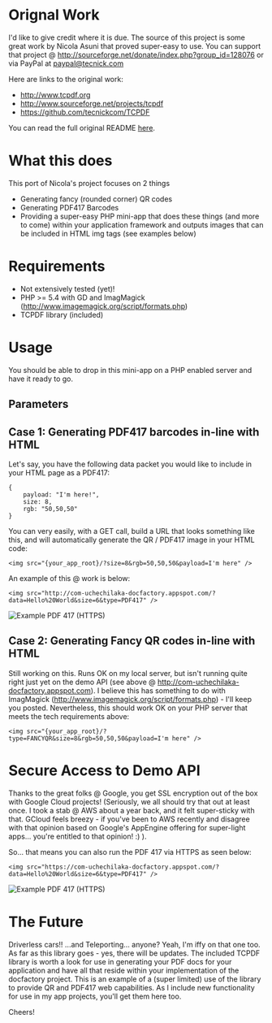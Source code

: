 # Orignal Work

I'd like to give credit where it is due. The source of this project is some great work by Nicola Asuni that proved super-easy to use. You can 
support that project @ http://sourceforge.net/donate/index.php?group_id=128076 or via PayPal at paypal@tecnick.com

Here are links to the original work:
- http://www.tcpdf.org
- http://www.sourceforge.net/projects/tcpdf
- https://github.com/tecnickcom/TCPDF

You can read the full original README <a href="README_TCPDF.TXT">here</a>.

# What this does

This port of Nicola's project focuses on 2 things

* Generating fancy (rounded corner) QR codes
* Generating PDF417 Barcodes
* Providing a super-easy PHP mini-app that does these things (and more to come) within your application framework and outputs images that can be included in HTML img tags (see examples below)

# Requirements 

* Not extensively tested (yet)!
* PHP >= 5.4 with GD and ImagMagick (http://www.imagemagick.org/script/formats.php)
* TCPDF library (included)

# Usage

You should be able to drop in this mini-app on a PHP enabled server and have it ready to go. 

## Parameters

## Case 1: Generating PDF417 barcodes in-line with HTML 

Let's say, you have the following data packet you would like to include in your HTML page as a PDF417:

    {
        payload: "I'm here!",
        size: 8,
        rgb: "50,50,50"
    }

You can very easily, with a GET call, build a URL that looks something like this, and will automatically generate the QR / PDF417 image in your HTML code:

    <img src="{your_app_root}/?size=8&rgb=50,50,50&payload=I'm here" />

An example of this @ work is below: 

    <img src="http://com-uchechilaka-docfactory.appspot.com/?data=Hello%20World&size=6&type=PDF417" />

![Example PDF 417 (HTTPS)](https://com-uchechilaka-docfactory.appspot.com/?data=Hello%20World&size=10&type=PDF417)


## Case 2: Generating Fancy QR codes in-line with HTML

Still working on this. Runs OK on my local server, but isn't running quite right just yet on the demo API (see above @ http://com-uchechilaka-docfactory.appspot.com). 
I believe this has something to do with ImagMagick (http://www.imagemagick.org/script/formats.php) - I'll keep you posted. Nevertheless, this should work OK on your 
PHP server that meets the tech requirements above:

    <img src="{your_app_root}/?type=FANCYQR&size=8&rgb=50,50,50&payload=I'm here" />

# Secure Access to Demo API

Thanks to the great folks @ Google, you get SSL encryption out of the box with Google Cloud projects! (Seriously, we all should try that out at least once. I took a stab 
@ AWS about a year back, and it felt super-sticky with that. GCloud feels breezy - if you've been to AWS recently and disagree with that opinion based on Google's 
AppEngine offering for super-light apps... you're entitled to that opinion! :) ). 

So... that means you can also run the PDF 417 via HTTPS as seen below:

    <img src="https://com-uchechilaka-docfactory.appspot.com/?data=Hello%20World&size=6&type=PDF417" />

![Example PDF 417 (HTTPS)](https://com-uchechilaka-docfactory.appspot.com/?data=Hello%20World&size=10&type=PDF417)

# The Future

Driverless cars!! ...and Teleporting... anyone? Yeah, I'm iffy on that one too. As far as this library goes - yes, there will be updates. The included 
TCPDF library is worth a look for use in generating your PDF docs for your application and have all that reside within your implementation of the docfactory 
project. This is an example of a (super limited) use of the library to provide QR and PDF417 web capabilities. As I include new functionality for use 
in my app projects, you'll get them here too.

Cheers!


